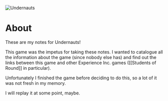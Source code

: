 ![Undernauts](https://static.wikia.nocookie.net/experience-inc/images/d/db/Undernauts_Logo.png)
# About
These are my notes for Undernauts!

This game was the impetus for taking these notes. I wanted to catalogue all the information about the game (since nobody else has) and find out the links between this game and other Experience Inc. games ([[Students of Round]] in particular).

Unfortunately I finished the game before deciding to do this, so a lot of it was not fresh in my memory.

I will replay it at some point, maybe.